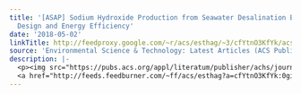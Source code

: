 ```yaml
---
title: '[ASAP] Sodium Hydroxide Production from Seawater Desalination Brine: Process
  Design and Energy Efficiency'
date: '2018-05-02'
linkTitle: http://feedproxy.google.com/~r/acs/esthag/~3/cfYtnO3KfYk/acs.est.8b01195
source: 'Environmental Science & Technology: Latest Articles (ACS Publications)'
description: |-
  <p><img src="https://pubs.acs.org/appl/literatum/publisher/achs/journals/content/esthag/0/esthag.ahead-of-print/acs.est.8b01195/20180502/images/medium/es-2018-011957_0006.gif" alt="TOC Graphic"/></p><div><cite>Environmental Science & Technology</cite></div><div>DOI: 10.1021/acs.est.8b01195</div><div class="feedflare">
  <a href="http://feeds.feedburner.com/~ff/acs/esthag?a=cfYtnO3KfYk:0gilot23FE4:yIl2AUoC8zA"><img src="http://feeds.feedburner.com/~ff/acs/esthag?d=yIl2AUoC8zA" border="0"></img></a>
---
```

